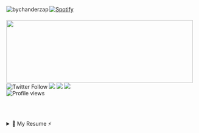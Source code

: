 <p><img align="left" src="https://github-readme-stats.vercel.app/api/top-langs/?username=bychanderzap&layout=compact" alt="bychanderzap" /></p>

[![Spotify](https://novatorem-lake-nine.vercel.app/api/spotify)](https://open.spotify.com/user/12179561737) 

<p style="margin-top:20px;">
  <img align="left" width="490" height="165" src="https://github-readme-stats.vercel.app/api?username=ByChanderZap&&show_icons=true&title_color=ffffff&icon_color=bb2acf&text_color=daf7dc&bg_color=151515"/>
<p>
    <img alt="Twitter Follow" src="https://img.shields.io/twitter/follow/ByChanderZap?color=%231DA1F2&label=Say%20hi%20%40ByChanderZap&logo=Twitter&style=for-the-badge">
    <a href="mailto:chander.zap@gmail.com"><img src="https://img.shields.io/badge/Ask%20me-Anything-purple?style=for-the-badge&logo=gmail&logoColor=white"/></a>
    <a href="wa.link/gvzc13"><img src="https://img.shields.io/badge/Whatsapp-Contact-red?style=for-the-badge&logo=whatsapp&logoColor=white"/></a>
    <a href="https://steamcommunity.com/id/ByChanderZap/"><img src="https://img.shields.io/badge/Play-with%20me-orange?style=for-the-badge&logo=steam&logoColor=white"/></a>
    <br><img alt="Profile views" src="https://views.whatilearened.today/views/github/ByChanderZap/ByChanderZap.svg?cache=remove">
  </p>
</p>

<br><br>
<details>
  <summary>📃 My Resume ⚡️</summary>
  
## Education

- 📖 **University**\
📆 2018 - 2022\
📍 **UTEG** - Incorporated to UDG

- 📖 **self learning**\
📆 2019 - ~\
📍 **Platzi** - Latin American online education platform. \
📆 ~ - ~\
📍 **Everywhere** - I never say "no" to newer knowledge.

## Skills & tools

  <img src="https://img.shields.io/badge/express.js%20-%23404d59.svg?&style=for-the-badge"/><br>
  <img src="https://img.shields.io/badge/javascript%20-%23323330.svg?style=for-the-badge&logo=javascript&logoColor=%23F7DF1E"/>
  <img src="https://img.shields.io/badge/node.js%20-%2343853D.svg?style=for-the-badge&logo=node.js&logoColor=white"/>
  <img src="https://img.shields.io/badge/typescript%20-%23007ACC.svg?style=for-the-badge&logo=typescript&logoColor=white"/><br>
  <img src="https://img.shields.io/badge/python-%233776AB.svg?style=for-the-badge&logo=python&logoColor=white"/>
  <img src="https://img.shields.io/badge/html5%20-%23E34F26.svg?&style=for-the-badge&logo=html5&logoColor=white"/>
  <img src="https://img.shields.io/badge/css3%20-%231572B6.svg?&style=for-the-badge&logo=css3&logoColor=white"/><br>
  <img src="https://img.shields.io/badge/bootstrap%20-%23563D7C.svg?&style=for-the-badge&logo=bootstrap&logoColor=white"/>
  <img src="https://img.shields.io/badge/MongoDB-%234ea94b.svg?&style=for-the-badge&logo=mongodb&logoColor=white"/>
  <img src="https://img.shields.io/badge/postgres-%23316192.svg?&style=for-the-badge&logo=postgresql&logoColor=white"/>
  <img src="https://img.shields.io/badge/mysql-%2300f.svg?&style=for-the-badge&logo=mysql&logoColor=white"/>

---

### :zap: Recent Activity

<!--START_SECTION:activity-->
1. ❌ Closed PR [#18](https://github.com/Searcher-PlatziMaster/searcher-backend/pull/18) in [Searcher-PlatziMaster/searcher-backend](https://github.com/Searcher-PlatziMaster/searcher-backend)
2. 💪 Opened PR [#18](https://github.com/Searcher-PlatziMaster/searcher-backend/pull/18) in [Searcher-PlatziMaster/searcher-backend](https://github.com/Searcher-PlatziMaster/searcher-backend)
3. 🎉 Merged PR [#17](https://github.com/Searcher-PlatziMaster/searcher-backend/pull/17) in [Searcher-PlatziMaster/searcher-backend](https://github.com/Searcher-PlatziMaster/searcher-backend)
4. 💪 Opened PR [#17](https://github.com/Searcher-PlatziMaster/searcher-backend/pull/17) in [Searcher-PlatziMaster/searcher-backend](https://github.com/Searcher-PlatziMaster/searcher-backend)
5. 🎉 Merged PR [#13](https://github.com/Searcher-PlatziMaster/searcher-backend/pull/13) in [Searcher-PlatziMaster/searcher-backend](https://github.com/Searcher-PlatziMaster/searcher-backend)
<!--END_SECTION:activity-->

---


⭐️ From [ByChanderZap 💚💜](https://github.com/ByChanderZap)
